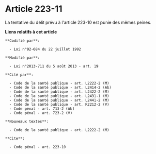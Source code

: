 # Article 223-11

La tentative du délit prévu à l'article 223-10 est punie des mêmes peines.

**Liens relatifs à cet article**

	**Codifié par**:

	  - Loi n°92-684 du 22 juillet 1992

	**Modifié par**:

	  - Loi n°2013-711 du 5 août 2013 - art. 19

	**Cité par**:

	  - Code de la santé publique - art. L2222-2 (M)
	  - Code de la santé publique - art. L2414-2 (Ab)
	  - Code de la santé publique - art. L2422-2 (M)
	  - Code de la santé publique - art. L2431-1 (M)
	  - Code de la santé publique - art. L2441-2 (M)
	  - Code de la santé publique - art. R2212-2 (V)
	  - Code pénal - art. 713-2 (Ab)
	  - Code pénal - art. 723-2 (V)

	**Nouveaux textes**:

	  - Code de la santé publique - art. L2222-2 (M)

	**Cite**:

	  - Code pénal - art. 223-10
